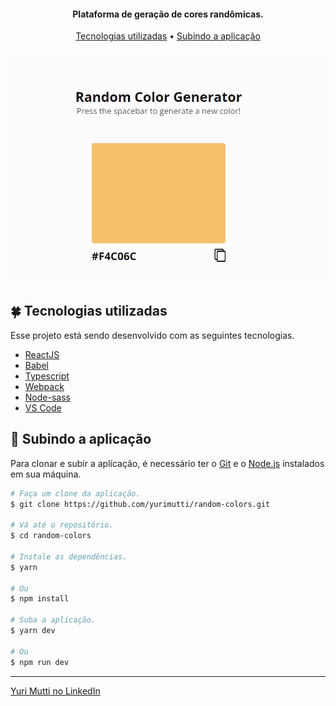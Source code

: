 <h4 align="center">
  Plataforma de geração de cores randômicas.
</h4>

<p align="center">
 <a href="#four_leaf_clover-tecnologias-utilizadas">Tecnologias utilizadas</a> •
 <a href="#rocket-subindo-a-aplicação">Subindo a aplicação</a>
</p>

<h2 align="center">
  <img alt="Random Colors" title="Random Colors" src="./src/img/random-colors-readme.gif" />
</h2>

## :four_leaf_clover: Tecnologias utilizadas

Esse projeto está sendo desenvolvido com as seguintes tecnologias.

-   [ReactJS](https://reactjs.org/)
-   [Babel](https://babeljs.io/)
-   [Typescript](https://www.typescriptlang.org/)
-   [Webpack](https://webpack.js.org/)
-   [Node-sass](https://github.com/sass/node-sass)
-   [VS Code][vc]

## :rocket: Subindo a aplicação

Para clonar e subir a aplicação, é necessário ter o [Git](https://git-scm.com) e
o [Node.js][nodejs] instalados em sua máquina.

```bash
# Faça um clone da aplicação.
$ git clone https://github.com/yurimutti/random-colors.git

# Vá até o repositório.
$ cd random-colors

# Instale as dependências.
$ yarn

# Ou
$ npm install

# Suba a aplicação.
$ yarn dev

# Ou
$ npm run dev

```

---

[Yuri Mutti no LinkedIn](https://www.linkedin.com/in/yuri-mutti-0418bb1aa/)

[nodejs]: https://nodejs.org/
[npm]: https://www.npmjs.com/
[vc]: https://code.visualstudio.com/
